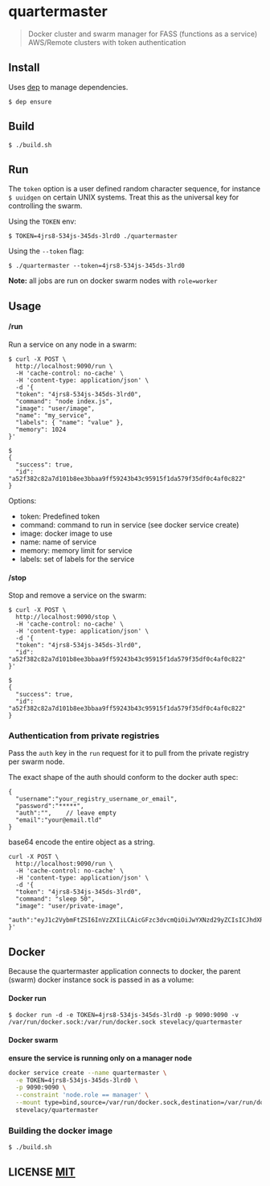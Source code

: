 # quartermaster

> Docker cluster and swarm manager for FASS (functions as a service) AWS/Remote clusters with token authentication

## Install

Uses [dep](https://github.com/golang/dep) to manage dependencies.

`$ dep ensure`


## Build

`$ ./build.sh`

## Run

The `token` option is a user defined random character sequence, for instance `$ uuidgen` on certain UNIX systems. Treat this as the universal key for controlling the swarm.

Using the `TOKEN` env:

`$ TOKEN=4jrs8-534js-345ds-3lrd0 ./quartermaster`

Using the `--token` flag:

`$ ./quartermaster --token=4jrs8-534js-345ds-3lrd0`


**Note:** all jobs are run on docker swarm nodes with `role=worker`


## Usage

#### /run

Run a service on any node in a swarm:

```curl
$ curl -X POST \
  http://localhost:9090/run \
  -H 'cache-control: no-cache' \
  -H 'content-type: application/json' \
  -d '{
  "token": "4jrs8-534js-345ds-3lrd0",
  "command": "node index.js",
  "image": "user/image",
  "name": "my_service",
  "labels": { "name": "value" },
  "memory": 1024
}'

$
{
  "success": true,
  "id": "a52f382c82a7d101b8ee3bbaa9ff59243b43c95915f1da579f35df0c4af0c822"
}
```

Options:
- token: Predefined token
- command: command to run in service (see docker service create)
- image: docker image to use
- name: name of service
- memory: memory limit for service
- labels: set of labels for the service

#### /stop

Stop and remove a service on the swarm:
```curl
$ curl -X POST \
  http://localhost:9090/stop \
  -H 'cache-control: no-cache' \
  -H 'content-type: application/json' \
  -d '{
  "token": "4jrs8-534js-345ds-3lrd0",
  "id": "a52f382c82a7d101b8ee3bbaa9ff59243b43c95915f1da579f35df0c4af0c822"
}'

$
{
  "success": true,
  "id": "a52f382c82a7d101b8ee3bbaa9ff59243b43c95915f1da579f35df0c4af0c822"
}
```

### Authentication from private registries
Pass the `auth` key in the `run` request for it to pull from the private registry per swarm node.

The exact shape of the auth should conform to the docker auth spec:
```
{
  "username":"your_registry_username_or_email",
  "password":"*****",
  "auth":"",    // leave empty
  "email":"your@email.tld"
}
```
base64 encode the entire object as a string.

```curl
curl -X POST \
  http://localhost:9090/run \
  -H 'cache-control: no-cache' \
  -H 'content-type: application/json' \
  -d '{
  "token": "4jrs8-534js-345ds-3lrd0",
  "command": "sleep 50",
  "image": "user/private-image",
  "auth":"eyJ1c2VybmFtZSI6InVzZXIiLCAicGFzc3dvcmQiOiJwYXNzd29yZCIsICJhdXRoIjoiIiwgImVtYWlsIjoibmFtZUBleGFtcGxlLmNvbSJ9",
}'
```

## Docker

Because the quartermaster application connects to docker, the parent (swarm) docker instance sock is passed in as a volume:

#### Docker run
`$ docker run -d -e TOKEN=4jrs8-534js-345ds-3lrd0 -p 9090:9090 -v /var/run/docker.sock:/var/run/docker.sock stevelacy/quartermaster`

#### Docker swarm
**ensure the service is running only on a manager node**

```bash
docker service create --name quartermaster \
  -e TOKEN=4jrs8-534js-345ds-3lrd0 \
  -p 9090:9090 \
  --constraint 'node.role == manager' \
  --mount type=bind,source=/var/run/docker.sock,destination=/var/run/docker.sock \
  stevelacy/quartermaster
```

### Building the docker image

`$ ./build.sh`


## LICENSE [MIT](LICENSE)
